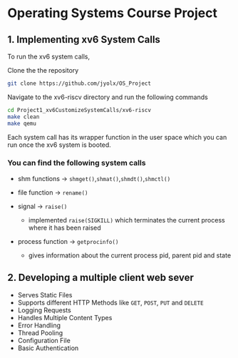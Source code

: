 # Operating Systems Course Project

## 1. Implementing xv6 System Calls

To run the xv6 system calls,

Clone the the repository
```bash
git clone https://github.com/jyolx/OS_Project
```

Navigate to the xv6-riscv directory and run the following commands
```bash 
cd Project1_xv6CustomizeSystemCalls/xv6-riscv
make clean
make qemu 
```

Each system call has its wrapper function in the user space which you can run once the xv6 system is booted.

### You can find the following system calls

- shm functions -> `shmget()`,`shmat()`,`shmdt()`,`shmctl()`
- file function -> `rename()`
- signal -> `raise()`
  - implemented `raise(SIGKILL)` which terminates the current process where it has been raised
- process function -> `getprocinfo()`
  
    - gives information about the current process pid, parent pid and state

## 2. Developing a multiple client web sever 
- Serves Static Files
- Supports different HTTP Methods like `GET`, `POST`, `PUT` and `DELETE`
- Logging Requests
- Handles Multiple Content Types
- Error Handling
- Thread Pooling
- Configuration File
- Basic Authentication